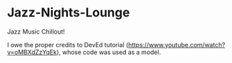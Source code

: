 # Jazz-Nights-Lounge
 Jazz Music Chillout!

 I owe the proper credits to DevEd tutorial (https://www.youtube.com/watch?v=oMBXdZzYqEk), whose code was used as a model. 

